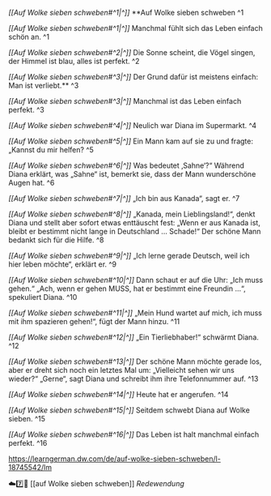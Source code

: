 *[[Auf Wolke sieben schweben#^1|^]]* **Auf Wolke sieben schweben ^1

 
*[[Auf Wolke sieben schweben#^1|^]]* Manchmal fühlt sich das Leben einfach schön an. ^1

*[[Auf Wolke sieben schweben#^2|^]]* Die Sonne scheint, die Vögel singen, der Himmel ist blau, alles ist perfekt. ^2

*[[Auf Wolke sieben schweben#^3|^]]* Der Grund dafür ist meistens einfach: Man ist verliebt.** ^3

 
*[[Auf Wolke sieben schweben#^3|^]]* Manchmal ist das Leben einfach perfekt. ^3

*[[Auf Wolke sieben schweben#^4|^]]* Neulich war Diana im Supermarkt. ^4

*[[Auf Wolke sieben schweben#^5|^]]* Ein Mann kam auf sie zu und fragte: „Kannst du mir helfen? ^5

*[[Auf Wolke sieben schweben#^6|^]]* Was bedeutet ‚Sahne‘?“ Während Diana erklärt, was „Sahne“ ist, bemerkt sie, dass der Mann wunderschöne Augen hat. ^6

*[[Auf Wolke sieben schweben#^7|^]]* „Ich bin aus Kanada“, sagt er. ^7

*[[Auf Wolke sieben schweben#^8|^]]* „Kanada, mein Lieblingsland!“, denkt Diana und stellt aber sofort etwas enttäuscht fest: „Wenn er aus Kanada ist, bleibt er bestimmt nicht lange in Deutschland … Schade!“ Der schöne Mann bedankt sich für die Hilfe. ^8

*[[Auf Wolke sieben schweben#^9|^]]* „Ich lerne gerade Deutsch, weil ich hier leben möchte“, erklärt er. ^9

*[[Auf Wolke sieben schweben#^10|^]]* Dann schaut er auf die Uhr: „Ich muss gehen.“ „Ach, wenn er gehen MUSS, hat er bestimmt eine Freundin …“, spekuliert Diana. ^10

*[[Auf Wolke sieben schweben#^11|^]]* „Mein Hund wartet auf mich, ich muss mit ihm spazieren gehen!“, fügt der Mann hinzu. ^11

*[[Auf Wolke sieben schweben#^12|^]]* „Ein Tierliebhaber!“ schwärmt Diana. ^12

*[[Auf Wolke sieben schweben#^13|^]]* Der schöne Mann möchte gerade los, aber er dreht sich noch ein letztes Mal um: „Vielleicht sehen wir uns wieder?“ „Gerne“, sagt Diana und schreibt ihm ihre Telefonnummer auf. ^13

*[[Auf Wolke sieben schweben#^14|^]]* Heute hat er angerufen. ^14

*[[Auf Wolke sieben schweben#^15|^]]* Seitdem schwebt Diana auf Wolke sieben. ^15

*[[Auf Wolke sieben schweben#^16|^]]* Das Leben ist halt manchmal einfach perfekt. ^16


https://learngerman.dw.com/de/auf-wolke-sieben-schweben/l-18745542/lm

☁️7️⃣🥰 [[auf Wolke sieben schweben]] *Redewendung*


